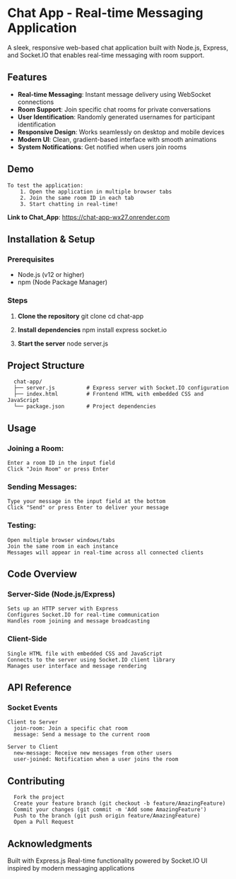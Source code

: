 # Chat App - Real-time Messaging Application
  A sleek, responsive web-based chat application built with Node.js, Express, and Socket.IO that enables real-time messaging with room support.

  ## Features

- **Real-time Messaging**: Instant message delivery using WebSocket connections
- **Room Support**: Join specific chat rooms for private conversations
- **User Identification**: Randomly generated usernames for participant identification
- **Responsive Design**: Works seamlessly on desktop and mobile devices
- **Modern UI**: Clean, gradient-based interface with smooth animations
- **System Notifications**: Get notified when users join rooms

## Demo

    To test the application:
        1. Open the application in multiple browser tabs
        2. Join the same room ID in each tab
        3. Start chatting in real-time!
        
  **Link to Chat_App**: https://chat-app-wx27.onrender.com

## Installation & Setup

  ### Prerequisites
  - Node.js (v12 or higher)
  - npm (Node Package Manager)
  
  ### Steps
  
  1. **Clone the repository**
      git clone <your-repository-url>
      cd chat-app
     
  2. **Install dependencies**
      npm install express socket.io
    
  3. **Start the server**
       node server.js

## Project Structure
      chat-app/
      ├── server.js          # Express server with Socket.IO configuration
      ├── index.html         # Frontend HTML with embedded CSS and JavaScript
      └── package.json       # Project dependencies
  
## Usage
  ### Joining a Room:
    Enter a room ID in the input field
    Click "Join Room" or press Enter
  
  ### Sending Messages:
    Type your message in the input field at the bottom
    Click "Send" or press Enter to deliver your message
  
  ### Testing:
    Open multiple browser windows/tabs
    Join the same room in each instance
    Messages will appear in real-time across all connected clients

## Code Overview
  ### Server-Side (Node.js/Express)
    Sets up an HTTP server with Express
    Configures Socket.IO for real-time communication
    Handles room joining and message broadcasting
  
  ### Client-Side
    Single HTML file with embedded CSS and JavaScript
    Connects to the server using Socket.IO client library
    Manages user interface and message rendering

## API Reference
  ### Socket Events
    Client to Server
      join-room: Join a specific chat room
      message: Send a message to the current room
    
    Server to Client
      new-message: Receive new messages from other users
      user-joined: Notification when a user joins the room

## Contributing
      Fork the project
      Create your feature branch (git checkout -b feature/AmazingFeature)
      Commit your changes (git commit -m 'Add some AmazingFeature')
      Push to the branch (git push origin feature/AmazingFeature)
      Open a Pull Request


## Acknowledgments
  Built with Express.js
  Real-time functionality powered by Socket.IO
  UI inspired by modern messaging applications


  
